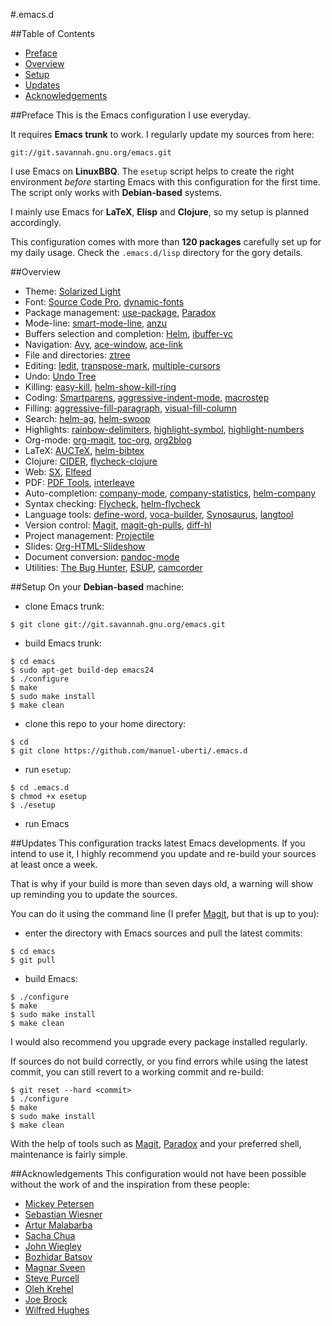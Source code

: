 #.emacs.d

##Table of Contents
- [Preface](https://github.com/manuel-uberti/.emacs.d#preface)
- [Overview](https://github.com/manuel-uberti/.emacs.d#overview)
- [Setup](https://github.com/manuel-uberti/.emacs.d#setup)
- [Updates](https://github.com/manuel-uberti/.emacs.d#updates)
- [Acknowledgements](https://github.com/manuel-uberti/.emacs.d#acknowledgements)

##Preface
This is the Emacs configuration I use everyday.

It requires **Emacs trunk** to work. I regularly update my sources from here:
```console
git://git.savannah.gnu.org/emacs.git
```

I use Emacs on **LinuxBBQ**. The ```esetup``` script helps to create the right
environment *before* starting Emacs with this configuration for the first
time. The script only works with **Debian-based** systems.

I mainly use Emacs for **LaTeX**, **Elisp** and **Clojure**, so my setup is
planned accordingly.

This configuration comes with more than **120 packages** carefully set up for my
daily usage. Check the ```.emacs.d/lisp``` directory for the gory details.

##Overview
- Theme: [Solarized Light](https://github.com/bbatsov/solarized-emacs)
- Font: [Source Code Pro](https://github.com/adobe-fonts/source-code-pro), [dynamic-fonts](https://github.com/rolandwalker/dynamic-fonts)
- Package management: [use-package](https://github.com/jwiegley/use-package), [Paradox](https://github.com/Bruce-Connor/paradox)
- Mode-line: [smart-mode-line](https://github.com/Bruce-Connor/smart-mode-line), [anzu](https://github.com/syohex/emacs-anzu)
- Buffers selection and completion: [Helm](https://github.com/emacs-helm/helm), [ibuffer-vc](https://github.com/purcell/ibuffer-vc)
- Navigation: [Avy](https://github.com/abo-abo/avy),
[ace-window](https://github.com/abo-abo/ace-window),
[ace-link](https://github.com/abo-abo/ace-link)
- File and directories: [ztree](https://github.com/fourier/ztree)
- Editing: [Iedit](https://github.com/victorhge/iedit),
  [transpose-mark](https://github.com/AtticHacker/transpose-mark),
  [multiple-cursors](https://github.com/magnars/multiple-cursors.el)
- Undo: [Undo Tree](http://www.dr-qubit.org/emacs.php#undo-tree)
- Killing: [easy-kill](https://github.com/leoliu/easy-kill), [helm-show-kill-ring](https://tuhdo.github.io/helm-intro.html#sec-6)
- Coding: [Smartparens](https://github.com/Fuco1/smartparens), [aggressive-indent-mode](https://github.com/Malabarba/aggressive-indent-mode),
[macrostep](https://github.com/joddie/macrostep)
- Filling: [aggressive-fill-paragraph](https://github.com/davidshepherd7/aggressive-fill-paragraph-mode),
  [visual-fill-column](https://github.com/joostkremers/visual-fill-column)
- Search: [helm-ag](https://github.com/syohex/emacs-helm-ag),
[helm-swoop](https://github.com/ShingoFukuyama/helm-swoop)
- Highlights: [rainbow-delimiters](https://github.com/jlr/rainbow-delimiters),
[highlight-symbol](https://github.com/nschum/highlight-symbol.el),
[highlight-numbers](https://github.com/Fanael/highlight-numbers)
- Org-mode: [org-magit](https://github.com/magit/org-magit), [toc-org](https://github.com/snosov1/toc-org), [org2blog](https://github.com/punchagan/org2blog)
- LaTeX: [AUCTeX](http://www.gnu.org/software/auctex/index.html), [helm-bibtex](https://github.com/tmalsburg/helm-bibtex)
- Clojure: [CIDER](https://github.com/clojure-emacs/cider), [flycheck-clojure](https://github.com/clojure-emacs/squiggly-clojure)
- Web: [SX](https://github.com/vermiculus/sx.el),
  [Elfeed](https://github.com/skeeto/elfeed)
- PDF: [PDF Tools](https://github.com/politza/pdf-tools), [interleave](https://github.com/rudolfochrist/interleave)
- Auto-completion: [company-mode](https://github.com/company-mode/company-mode), [company-statistics](https://github.com/company-mode/company-statistics), [helm-company](https://github.com/yasuyk/helm-company)
- Syntax checking: [Flycheck](https://github.com/flycheck/flycheck),
[helm-flycheck](https://github.com/yasuyk/helm-flycheck)
- Language tools: [define-word](https://github.com/abo-abo/define-word), [voca-builder](https://github.com/yitang/voca-builder), [Synosaurus](https://github.com/rootzlevel/synosaurus), [langtool](https://github.com/mhayashi1120/Emacs-langtool)
- Version control: [Magit](https://github.com/magit/magit),
[magit-gh-pulls](https://github.com/sigma/magit-gh-pulls),
[diff-hl](https://github.com/dgutov/diff-hl)
- Project management: [Projectile](https://github.com/bbatsov/projectile)
- Slides: [Org-HTML-Slideshow](https://github.com/relevance/org-html-slideshow)
- Document conversion: [pandoc-mode](https://github.com/joostkremers/pandoc-mode)
- Utilities: [The Bug Hunter](https://github.com/Malabarba/elisp-bug-hunter),
  [ESUP](https://github.com/jschaf/esup),
  [camcorder](https://github.com/Malabarba/camcorder.el)

##Setup
On your **Debian-based** machine:

- clone Emacs trunk:
```console
$ git clone git://git.savannah.gnu.org/emacs.git
```
- build Emacs trunk:
```console
$ cd emacs
$ sudo apt-get build-dep emacs24
$ ./configure
$ make
$ sudo make install
$ make clean
```
- clone this repo to your home directory:
```console
$ cd
$ git clone https://github.com/manuel-uberti/.emacs.d
```
- run ```esetup```:
```console
$ cd .emacs.d
$ chmod +x esetup
$ ./esetup
```
- run Emacs

##Updates
This configuration tracks latest Emacs developments. If you intend to use it, I highly recommend you update and re-build your sources at least once a week.

That is why if your build is more than seven days old, a warning will show up reminding you to update the sources.

You can do it using the command line (I prefer [Magit](https://github.com/magit/magit), but that is up to you):
- enter the directory with Emacs sources and pull the latest commits:
```console
$ cd emacs
$ git pull
```
- build Emacs:
```console
$ ./configure
$ make
$ sudo make install
$ make clean
```
I would also recommend you upgrade every package installed regularly.

If sources do not build correctly, or you find errors while using the latest commit, you can still revert to a working commit and re-build:
```console
$ git reset --hard <commit>
$ ./configure
$ make
$ sudo make install
$ make clean
```
With the help of tools such as [Magit](https://github.com/magit/magit),
[Paradox](https://github.com/Bruce-Connor/paradox) and your preferred shell,
maintenance is fairly simple.

##Acknowledgements
This configuration would not have been possible without the work of and the
inspiration from these people:
- [Mickey Petersen](https://github.com/mickeynp)
- [Sebastian Wiesner](https://github.com/lunaryorn)
- [Artur Malabarba](https://github.com/Bruce-Connor)
- [Sacha Chua](https://github.com/sachac)
- [John Wiegley](https://github.com/jwiegley)
- [Bozhidar Batsov](https://github.com/bbatsov)
- [Magnar Sveen](https://github.com/magnars)
- [Steve Purcell](https://github.com/purcell)
- [Oleh Krehel](https://github.com/abo-abo)
- [Joe Brock](https://github.com/DebianJoe)
- [Wilfred Hughes](https://github.com/Wilfred)

